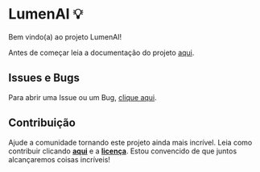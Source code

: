 # LumenAI 💡

Bem vindo(a) ao projeto LumenAI!

Antes de começar leia a documentação do projeto [aqui](https://github.com/samuelmolling/projeto-integrado/tree/main/docs/trab2_doc_projeto.html).

## Issues e Bugs

Para abrir uma Issue ou um Bug, [clique aqui](https://github.com/samuelmolling/projeto-integrado/issues/new).

## Contribuição

Ajude a comunidade tornando este projeto ainda mais incrível. Leia como contribuir clicando **[aqui](https://github.com/samuelmolling/projeto-integrado/tree/main/CONTRIBUTING.md)** e a **[licença](https://github.com/samuelmolling/projeto-integrado/tree/main/LICENSE.md)**. Estou convencido de que juntos alcançaremos coisas incríveis!